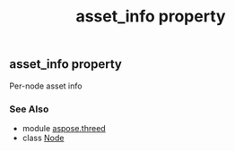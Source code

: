 ﻿---
title: asset_info property
second_title: Aspose.3D for Python via .NET API References
description: 
type: docs
weight: 160
url: /python-net/aspose.threed/node/asset_info/
is_root: false
---

## asset_info property


Per-node asset info

### See Also
* module [aspose.threed](../../)
* class [Node](/3d/python-net/aspose.threed/node)
